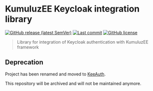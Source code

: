 # KumuluzEE Keycloak integration library

[![GitHub release (latest SemVer)](https://img.shields.io/github/v/release/Jamsek-m/kumuluzee-keycloak-integration-lib)](https://github.com/Jamsek-m/kumuluzee-keycloak-integration-lib/releases)
[![Last commit](https://img.shields.io/github/last-commit/Jamsek-m/kumuluzee-keycloak-integration-lib/master)](https://github.com/Jamsek-m/kumuluzee-keycloak-integration-lib/commits/master)
[![GitHub license](https://img.shields.io/github/license/Jamsek-m/kumuluzee-keycloak-integration-lib)](https://github.com/Jamsek-m/kumuluzee-keycloak-integration-lib/blob/master/LICENSE)

> Library for integration of Keycloak authentication with KumuluzEE framework

## Deprecation

Project has been renamed and moved to [KeeAuth](https://github.com/Jamsek-m/kee-auth).

This repository will be archived and will not be maintained anymore.
